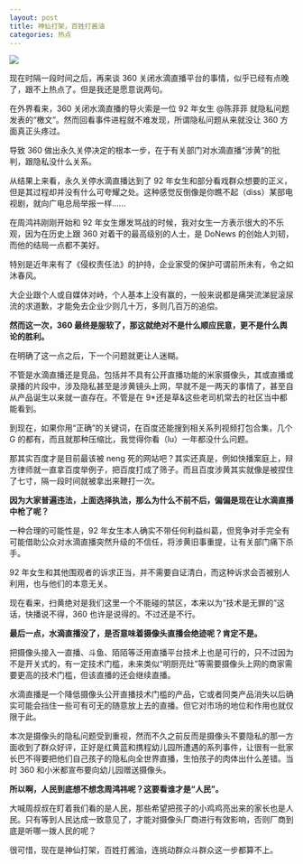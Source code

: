 ```yaml
---
layout: post
title: 神仙打架，百姓打酱油
categories: 热点
---
```

![](https://ws1.sinaimg.cn/large/4b91f9d5ly1fvco66uv9mj20lc0cnq8z.jpg)

现在时隔一段时间之后，再来谈 360 关闭水滴直播平台的事情，似乎已经有点晚了，跟不上热点了。但是我还是愿意说两句。

在外界看来，360 关闭水滴直播的导火索是一位 92 年女生 @陈菲菲 就隐私问题发表的“檄文”。然而回看事件进程就不难发现，所谓隐私问题从来就没让 360 方面真正头疼过。

导致 360 做出永久关停决定的根本一步，在于有关部门对水滴直播“涉黄”的批判，跟隐私没什么关系。

从结果上来看，永久关停水滴直播达到了 92 年女生和部分看戏群众想要的正义，但是其过程却并没有什么可夸耀之处。这种感觉反倒像是你瞧不起（diss）某部电视剧，就向广电总局举报一样……

在周鸿祎刚刚开始和 92 年女生爆发骂战的时候，我对女生一方表示很大的不乐观，因为在历史上跟 360 对着干的最高级别的人士，是 DoNews 的创始人刘韧，而他的结局一点都不美好。

特别是近年来有了《侵权责任法》的护持，企业家受的保护可谓前所未有，令之如沐春风。

大企业跟个人或自媒体对峙，个人基本上没有赢的，一般来说都是痛哭流涕屁滚尿流的求道歉，才能免去企业少则几十万，多则几百万的追偿。

**然而这一次，360 最终是服软了，那这就绝对不是什么顺应民意，更不是什么舆论的胜利。**

在明确了这一点之后，下一个问题就更让人迷糊。

不管是水滴直播还是竞品，包括并不具有公开直播功能的米家摄像头，其或直播或录播的片段中，涉及隐私甚至是涉黄镜头上网，早就不是一两天的事情了，甚至自从产品诞生以来就一直存在。不管是在 9*还是草&这些老司机常去的社区当中都能看到。

到现在，如果你用“正确”的关键词，在百度还能搜到相关系列视频打包合集，几个 G 的都有，而且就那种压缩比，我觉得你看（lu）一年都没什么问题。

那其实百度才是目前最该被 neng 死的网站吧？其实还真是，例如快播案庭上，辩方律师就一直拿百度举例子，把百度打成了筛子。而且百度涉黄其实就像是被捏住了七寸，隔一段时间就被拿出来鞭打一次。

**因为大家普遍违法，上面选择执法，那么为什么不前不后，偏偏是现在让水滴直播中枪了呢？**

一种合理的可能性是，92 年女生本人确实不带任何利益纠葛，但竞争对手完全有可能借助公众对水滴直播突然升级的不信任，将涉黄旧事重提，让有关部门痛下杀手。

92 年女生和其他围观者的诉求正当，并不需要自证清白，而这种诉求会否被别人利用，也与他们的本意无关。

现在看来，扫黄绝对是我们这里一个不能碰的禁区，本来以为“技术是无罪的”这话，快播说不得，360 也许是说得的。不过还是不行。

**最后一点，水滴直播没了，是否意味着摄像头直播会绝迹呢？肯定不是。**

把摄像头接入一直播、斗鱼、陌陌等泛用直播平台技术上也是可行的，只不过因为不是开关式的，有一定技术门槛，未来类似“明厨亮灶”等需要摄像头上网的商家需要更高的技术门槛，但该直播的还会继续直播。

水滴直播是一个降低摄像头公开直播技术门槛的产品，它或者同类产品消失以后确实可能会挡住一些可有可无的随意放上去的直播。但它对市场的地位和作用也就仅限于此。

本次是摄像头的隐私问题受到重视，然而不久之前反而是摄像头不要隐私的那一方面收到了群众好评，正好是红黄蓝和携程幼儿园所遭遇的系列事件，让很有一批家长巴不得要把他们自己孩子的隐私向全世界直播，生怕孩子的肉体出什么差错。当时 360 和小米都宣布要向幼儿园赠送摄像头。

**所以啊，人民到底想不想念周鸿祎呢？这要看谁才是“人民”。**

大喊周叔叔在盯着我们看的是人民，那些希望把孩子的小鸡鸡亮出来的家长也是人民。只有等到人民达成一致意见了，才能对摄像头厂商进行有效影响，否则厂商到底是听哪一拨人民的呢？

很可惜，现在是神仙打架，百姓打酱油，连挑动群众斗群众这一步都算不上。

